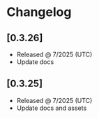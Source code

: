 # Changelog

## [0.3.26]

- Released @ 7/2025 (UTC)
- Update docs

## [0.3.25]

- Released @ 7/2025 (UTC)
- Update docs and assets
